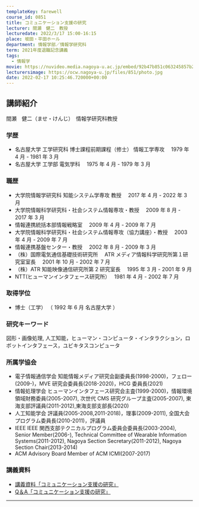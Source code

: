 ```yaml
---
templateKey: farewell
course_id: 0851
title: コミュニケーション支援の研究
lecturer: 間瀬　健二　教授
lecturedate: 2022/3/17 15:00-16:15
place: 坂田・平田ホール
department: 情報学部／情報学研究科
term: 2021年度退職記念講義
tags:
  - 情報学
movie: https://nuvideo.media.nagoya-u.ac.jp/embed/92b47b851c063245857b2a2ac2813e38b7fbb52a
lecturersimage: https://ocw.nagoya-u.jp/files/851/photo.jpg
date: 2022-02-17 10:25:46.720000+00:00
---
```


## 講師紹介

間瀬　健二（ませ・けんじ）　情報学研究科教授

### 学歴

- 名古屋大学 工学研究科 博士課程前期課程（修士） 情報工学専攻　 1979 年 4 月 - 1981 年 3 月
- 名古屋大学 工学部 電気学科　 1975 年 4 月 - 1979 年 3 月

### 職歴

- 大学院情報学研究科 知能システム学専攻 教授　 2017 年 4 月 - 2022 年 3 月
- 大学院情報科学研究科・社会システム情報専攻・教授　 2009 年 8 月 - 2017 年 3 月
- 情報連携統括本部情報戦略室　 2009 年 4 月 - 2009 年 7 月
- 大学院情報科学研究科・社会システム情報専攻（協力講座）・教授　 2003 年 4 月 - 2009 年 7 月
- 情報連携基盤センター・教授　 2002 年 8 月 - 2009 年 3 月
- （株）国際電気通信基礎技術研究所　 ATR メディア情報科学研究所第１研究室室長　 2001 年 10 月 - 2002 年 7 月
- （株）ATR 知能映像通信研究所第 2 研究室長　 1995 年 3 月 - 2001 年 9 月
- NTT(ヒューマンインタフェース研究所）　 1981 年 4 月 - 2002 年 7 月

### 取得学位

- 博士（工学） （ 1992 年 6 月 名古屋大学 ）

### 研究キーワード

図形・画像処理, 人工知能，ヒューマン・コンピュータ・インタラクション，ロボットインタフェース，ユビキタスコンピュータ

### 所属学協会

- 電子情報通信学会 知能情報メディア研究会副委員長(1998-2000)，フェロー(2009-)，MVE 研究会委員長(2018-2020)，HCG 委員長(2021)
- 情報処理学会 ヒューマンインタフェース研究会主査(1999-2000)，情報環境領域財務委員(2005-2007), 次世代 CMS 研究グループ主査(2005-2007), 東海支部評議員(2011-2012),東海支部支部長(2020)
- 人工知能学会 評議員(2005-2008,2011-2018)，理事(2009-2011), 全国大会プログラム委員長(2010-2011)，評議員
- IEEE IEEE 関西支部テクニカルプログラム委員会委員長(2003-2004), Senior Member(2006-), Technical Committee of Wearable Information Systems(2011-2012), Nagoya Section Secretary(2011-2012), Nagoya Section Chair(2013-2014)
- ACM Advisory Board Member of ACM ICMI(2007-2017)

### 講義資料

- [講義資料「コミュニケーション支援の研究」](https://ocw.nagoya-u.jp/files/851/slide1.pdf)
- [Q＆A「コミュニケーション支援の研究」](https://ocw.nagoya-u.jp/files/851/slide2.pdf)

---
